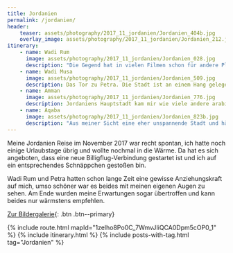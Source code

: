 ```yaml
---
title: Jordanien
permalink: /jordanien/
header:
    teaser: assets/photography/2017_11_jordanien/Jordanien_404b.jpg
    overlay_image: assets/photography/2017_11_jordanien/Jordanien_212.jpg
itinerary:
    - name: Wadi Rum
      image: assets/photography/2017_11_jordanien/Jordanien_028.jpg
      description: "Die Gegend hat in vielen Filmen schon für andere Planeten hergehalten und wenn man dort ist weiß man auch warum: Sand soweit das Auge reicht und teilweise obskure Gesteinsformationen. Ich würde eine Übernachtung in einem der zahlreichen Camps in Mitten der Wüste und eine ganztägige Jeeptour empfehlen, beides war für mich ein atemberaubender Einstieg in den Jordanien Trip."
    - name: Wadi Musa
      image: assets/photography/2017_11_jordanien/Jordanien_509.jpg
      description: Das Tor zu Petra. Die Stadt ist an einem Hang gelegen, so dass manch eine Unterkunft recht weit weg vom Eingang ist, was man bei der Wahl Herberge beachten sollte. Neben Petra gibt es auch noch einige andere Sehenswürdigkeiten in nahem Umkreis, so dass sich man hier leicht mehrere Tage verbringen kann. Ich hab 2 volle Tage in Petra verbracht, bin an diesen 40-50km gelaufen und hätte bestimmt noch mehr sehen können, man sollte also Zeit mitbringen. Es lohnt sich in jedem Fall, mal abgesehen von "Petra at Night", was ich nicht weiterempfehlen kann.
    - name: Amman
      image: assets/photography/2017_11_jordanien/Jordanien_776.jpg
      description: Jordaniens Hauptstadt kam mir wie viele andere arabische Städte vor, dadurch aber eben leider auch nichts außergewöhnliches. Klar hat es einige Bauwerke die man besichtigen kann, würde dafür aber keinen Umweg machen und sollte man nur wenig Zeit haben, sollte man eher woanders mehr Zeit einplanen. Auf der Reise war Amman definitiv im Schatten von Wadi Rum und Petra, wobei ich dazu sagen muss, dass ich nicht in Jerasch war, was aber auch nochmal etliche Kilometer entfernt und ja nicht Amman ist.
    - name: Aqaba
      image: assets/photography/2017_11_jordanien/Jordanien_823b.jpg
      description: "Aus meiner Sicht eine eher unspannende Stadt und hätte ich keinen frühen Flug erwischen müssen, wäre ich dort vermutlich auch nicht abgestiegen. Prinzipiell hat Aqaba zwei große Vorteile:  Man kommt durch den Flughafen und die Grenze zu Israel gut hin bzw. weg, und es liegt am Roten Meer, was es für Bade- oder Tauchurlauber interessant macht. Eine Nacht hat für mich in jedem Fall ausgereicht."
---
```


Meine Jordanien Reise im November 2017 war recht spontan, ich hatte noch einige Urlaubstage übrig und wollte nochmal in die Wärme. 
Da hat es sich angeboten, dass eine neue Billigflug-Verbindung gestartet ist und ich auf ein entsprechendes Schnäppchen gestoßen bin.

Wadi Rum und Petra hatten schon lange Zeit eine gewisse Anziehungskraft auf mich, umso schöner war es beides mit meinen eigenen Augen zu sehen. 
Am Ende wurden meine Erwartungen sogar übertroffen und kann beides nur wärmstens empfehlen.

[Zur Bildergalerie](/photography/jordanien-2017/){: .btn .btn--primary}

{% include route.html mapId="1zelho8Po0C_7WmvJIiQCA0Dpm5cOP0_1" %}
{% include itinerary.html %}
{% include posts-with-tag.html tag="Jordanien" %}
